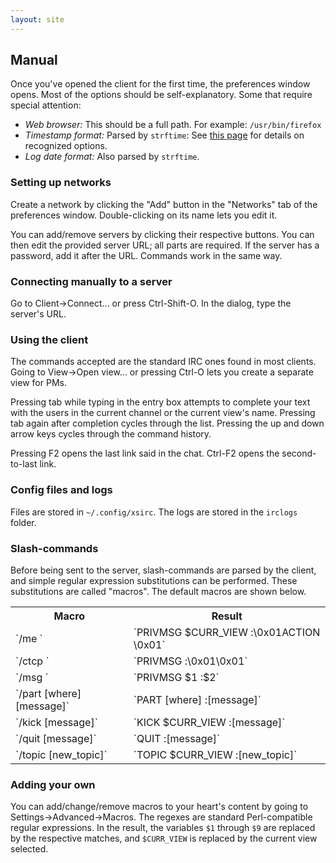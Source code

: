 ```yaml
---
layout: site
---
```


Manual
------

Once you've opened the client for the first time, the preferences window opens.
Most of the options should be self-explanatory. Some that require special attention:

* *Web browser:* This should be a full path. For example: `/usr/bin/firefox`
* *Timestamp format:* Parsed by `strftime`: See
[this page](http://linux.die.net/man/3/strftime) for details on recognized options.
* *Log date format:* Also parsed by `strftime`.

### Setting up networks

Create a network by clicking the "Add" button in the "Networks" tab of the preferences
window. Double-clicking on its name lets you edit it.

You can add/remove servers by clicking their respective buttons. You can then
edit the provided server URL; all parts are required. If the server has a password,
add it after the URL. Commands work in the same way.

### Connecting manually to a server

Go to Client->Connect... or press Ctrl-Shift-O. In the dialog, type the server's
URL.

### Using the client

The commands accepted are the standard IRC ones found in most clients. Going to
View->Open view... or pressing Ctrl-O lets you create a separate view for PMs.

Pressing tab while typing in the entry box attempts to complete your text with
the users in the current channel or the current view's name. Pressing tab again
after completion cycles through the list. Pressing the up and down arrow keys
cycles through the command history.

Pressing F2 opens the last link said in the chat. Ctrl-F2 opens the second-to-last
link.

### Config files and logs

Files are stored in `~/.config/xsirc`. The logs are stored in the `irclogs` folder.

### Slash-commands

Before being sent to the server, slash-commands are parsed by the client, and simple
regular expression substitutions can be performed. These substitutions are called
"macros". The default macros are shown below.

<table>
	<tr>
		<th>Macro</th>
		<th>Result</th>
	</tr>
	<tr>
		<td>`/me <text>`</td>
		<td>`PRIVMSG $CURR_VIEW :\0x01ACTION <text>\0x01`</td>
	</tr>
	<tr>
		<td>`/ctcp <target> <message>`</td>
		<td>`PRIVMSG <target> :\0x01<message>\0x01`</td>
	</tr>
	<tr>
		<td>`/msg <who> <what>`</td>
		<td>`PRIVMSG $1 :$2`</td>
	</tr>
	<tr>
		<td>`/part [where] [message]`</td>
		<td>`PART [where] :[message]`</td>
	</tr>
	<tr>
		<td>`/kick <who> [message]`</td>
		<td>`KICK $CURR_VIEW <who> :[message]`</td>
	</tr>
	<tr>
		<td>`/quit [message]`</td>
		<td>`QUIT :[message]`</td>
	</tr>
	<tr>
		<td>`/topic [new_topic]`</td>
		<td>`TOPIC $CURR_VIEW :[new_topic]`</td>
	</tr>
</table>

### Adding your own

You can add/change/remove macros to your heart's content by going to Settings->Advanced->Macros.
The regexes are standard Perl-compatible regular expressions. In the result, the variables
`$1` through `$9` are replaced by the respective matches, and `$CURR_VIEW` is replaced by the
current view selected.
